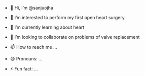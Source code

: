 - 👋 Hi, I’m @sanjuojha
- 👀 I’m interested to perform my first open heart surgery
- 🌱 I’m currently learning about heart
- 💞️ I’m looking to collaborate on problems of valve replacement
  
- 📫 How to reach me ...
- 😄 Pronouns: ...
- ⚡ Fun fact: ...

<!---
sanjuojha/sanjuojha is a ✨ special ✨ repository because its `README.md` (this file) appears on your GitHub profile.
You can click the Preview link to take a look at your changes.
--->
